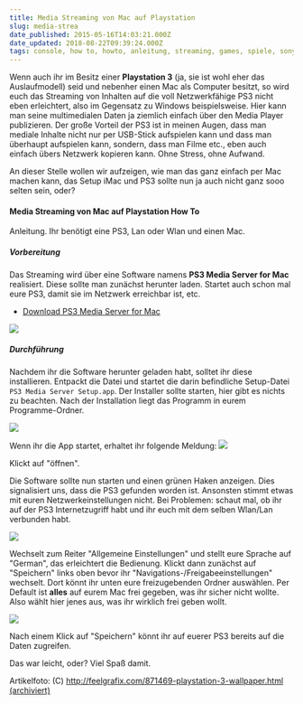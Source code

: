 ```yaml
---
title: Media Streaming von Mac auf Playstation
slug: media-strea
date_published: 2015-05-16T14:03:21.000Z
date_updated: 2018-08-22T09:39:24.000Z
tags: console, how to, howto, anleitung, streaming, games, spiele, sony, ps3, playstation, media, multimedia
---
```


Wenn auch ihr im Besitz einer **Playstation 3** (ja, sie ist wohl eher das Auslaufmodell) seid und nebenher einen Mac als Computer besitzt, so wird euch das Streaming von Inhalten auf die voll Netzwerkfähige PS3 nicht eben erleichtert, also im Gegensatz zu Windows beispielsweise. Hier kann man seine multimedialen Daten ja ziemlich einfach über den Media Player publizieren. Der große Vorteil der PS3 ist in meinen Augen, dass man mediale Inhalte nicht nur per USB-Stick aufspielen kann und dass man überhaupt aufspielen kann, sondern, dass man Filme etc., eben auch einfach übers Netzwerk kopieren kann. Ohne Stress, ohne Aufwand. 

An dieser Stelle wollen wir aufzeigen, wie man das ganz einfach per Mac machen kann, das Setup iMac und PS3 sollte nun ja auch nicht ganz sooo selten sein, oder?

#### Media Streaming von Mac auf Playstation How To

Anleitung. Ihr benötigt eine PS3, Lan oder Wlan und einen Mac.

##### Vorbereitung

Das Streaming wird über eine Software namens **PS3 Media Server for Mac** realisiert. Diese sollte man zunächst herunter laden. Startet auch schon mal eure PS3, damit sie im Netzwerk erreichbar ist, etc.

- [Download PS3 Media Server for Mac](http://download.cnet.com/PS3-Media-Server/3000-18506_4-10910073.html)

![](__GHOST_URL__/content/images/2015/05/download-1.png)

##### Durchführung

Nachdem ihr die Software herunter geladen habt, solltet ihr diese installieren. Entpackt die Datei und startet die darin befindliche Setup-Datei `PS3 Media Server Setup.app`. Der Installer sollte starten, hier gibt es nichts zu beachten. Nach der Installation liegt das Programm in eurem Programme-Ordner.

![](/content/images/2015/05/Bildschirmfoto-2015-05-16-um-15-44-09.png)

Wenn ihr die App startet, erhaltet ihr folgende Meldung:
![](__GHOST_URL__/content/images/2015/05/Open_DialogueBox.png)

Klickt auf "öffnen".

Die Software sollte nun starten und einen grünen Haken anzeigen. Dies signalisiert uns, dass die PS3 gefunden worden ist. Ansonsten stimmt etwas mit euren Netzwerkeinstellungen nicht. Bei Problemen: schaut mal, ob ihr auf der PS3 Internetzugriff habt und ihr euch mit dem selben Wlan/Lan verbunden habt.

![](__GHOST_URL__/content/images/2015/05/Bildschirmfoto-2015-05-15-um-17-38-13.png)

Wechselt zum Reiter "Allgemeine Einstellungen" und stellt eure Sprache auf "German", das erleichtert die Bedienung. Klickt dann zunächst auf "Speichern" links oben bevor ihr "Navigations-/Freigabeeinstellungen" wechselt. Dort könnt ihr unten eure freizugebenden Ordner auswählen. Per Default ist **alles** auf eurem Mac frei gegeben, was ihr sicher nicht wollte. Also wählt hier jenes aus, was ihr wirklich frei geben wollt.

![](__GHOST_URL__/content/images/2015/05/Bildschirmfoto-2015-05-16-um-16-02-11.png)

Nach einem Klick auf "Speichern" könnt ihr auf euerer PS3 bereits auf die Daten zugreifen.

Das war leicht, oder? Viel Spaß damit.

Artikelfoto: (C) [http://feelgrafix.com/871469-playstation-3-wallpaper.html (archiviert)](http://web.archive.org/web/20150602075350/http://feelgrafix.com:80/871469-playstation-3-wallpaper.html)

